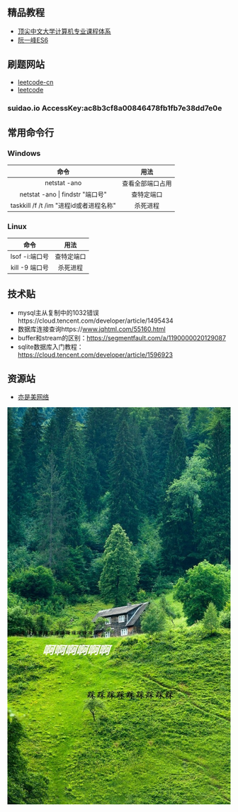 
## 精品教程
- [顶尖中文大学计算机专业课程体系](https://study.163.com/curricula/cs.htm) 
- [阮一峰ES6](http://es6.ruanyifeng.com/)
## 刷题网站
- [leetcode-cn](https://leetcode-cn.com)  
- [leetcode](https://leetcode.com)

### suidao.io AccessKey:ac8b3cf8a00846478fb1fb7e38dd7e0e

## 常用命令行
### Windows
| 命令 | 用法 |
| :-----: | :----: |
| netstat -ano | 查看全部端口占用 |
| netstat -ano \| findstr "端口号" | 查特定端口 |
| taskkill /f /t /im "进程id或者进程名称" | 杀死进程 |
### Linux
| 命令 | 用法 |
| :-----: | :----: |
| lsof -i:端口号 | 查特定端口 |
| kill -9 端口号 | 杀死进程 |

## 技术贴
- mysql主从复制中的1032错误https://cloud.tencent.com/developer/article/1495434  
- 数据库连接查询https://www.jqhtml.com/55160.html  
- buffer和stream的区别：https://segmentfault.com/a/1190000020129087
- sqlite数据库入门教程：https://cloud.tencent.com/developer/article/1596923

## 资源站
- [亦是美网络](http://www.yishimei.cn/)


![图片](https://raw.githubusercontent.com/li-ty/Note/master/image/0.jpg)
